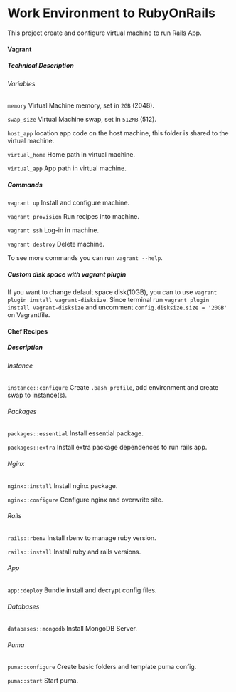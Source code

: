 #  Work Environment to RubyOnRails

This project create and configure virtual machine to run Rails App.

#### Vagrant

##### Technical Description

###### Variables

`memory` Virtual Machine memory, set in `2GB` (2048).

`swap_size` Virtual Machine swap, set in `512MB` (512).

`host_app` location app code on the host machine, this folder is shared to the virtual machine.

`virtual_home` Home path in virtual machine.

`virtual_app` App path in virtual machine.

##### Commands

`vagrant up` Install and configure machine.

`vagrant provision` Run recipes into machine.

`vagrant ssh` Log-in in machine.

`vagrant destroy` Delete machine.

To see more commands you can run `vagrant --help`.

##### Custom disk space with vagrant plugin

If you want to change default space disk(10GB), you can to use `vagrant plugin install vagrant-disksize`. Since terminal run `vagrant plugin install vagrant-disksize` and uncomment `config.disksize.size = '20GB'` on Vagrantfile.

#### Chef Recipes

##### Description

###### Instance
`instance::configure` Create `.bash_profile`, add environment and create swap to instance(s).

###### Packages
`packages::essential` Install essential package.

`packages::extra` Install extra package dependences to run rails app.

###### Nginx
`nginx::install` Install nginx package.

`nginx::configure` Configure nginx and overwrite site.

###### Rails
`rails::rbenv` Install rbenv to manage ruby version.

`rails::install` Install ruby and rails versions.

###### App
`app::deploy` Bundle install and decrypt config files.

###### Databases
`databases::mongodb` Install MongoDB Server.

###### Puma
`puma::configure` Create basic folders and template puma config.

`puma::start` Start puma.
